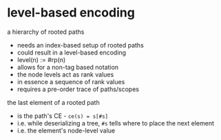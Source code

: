
# level-based encoding

a hierarchy of rooted paths
- needs an index-based setup of rooted paths
- could result in a level-based encoding
- level(n) := #rp(n)
- allows for a non-tag based notation
- the node levels act as rank values
- in essence a sequence of rank values
- requires a pre-order trace of paths/scopes

the last element of a rooted path
- is the path's CE - `ce(s) = s[#s]`
- i.e. while deserializing a tree, `#s`
  tells where to place the next element
- i.e. the element's node-level value
